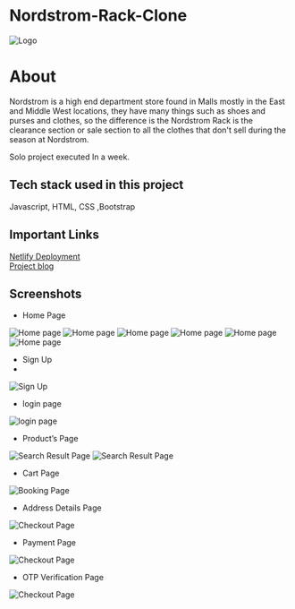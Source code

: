 # Nordstrom-Rack-Clone

![Logo](https://investor.nordstrom.com/system/files-encrypted/nasdaq_kms/inline-images/RACK_2021_BLACK_rgb-1280x1280.jpeg)

# About

Nordstrom is a high end department store found in Malls mostly in the East and Middle West locations, they have many things such as shoes and purses and clothes, so the difference is the Nordstrom Rack is the clearance section or sale section to all the clothes that don't sell during the season at Nordstrom.

Solo project executed In a week.

## Tech stack used in this project

Javascript, HTML, CSS ,Bootstrap

## Important Links
<a href="https://nordstromrackclone.netlify.app/">Netlify Deployment</a>
<br>
<a href="https://medium.com/@bhuvasagar632/journey-of-cloning-of-the-website-nordstromrack-com-307d8ce754d8">Project blog</a>
<br>
## Screenshots
- Home Page

![Home page](https://miro.medium.com/max/875/1*-zADWZy1zQBP8zL6HDpMAQ.png)
![Home page](https://miro.medium.com/max/875/1*rP6UvWC0hdVoVQBk2iQt2w.png)
![Home page](https://miro.medium.com/max/875/1*cGYCeLUpa6R9UmU9zr_U2w.png)
![Home page](https://miro.medium.com/max/875/1*uKXkvgtKaWambsrB4fU4Jw.png)
![Home page](https://miro.medium.com/max/875/1*Y67oMyxuI-HZBxTE4HZ7HQ.png)
![Home page](https://miro.medium.com/max/875/1*Y67oMyxuI-HZBxTE4HZ7HQ.png)

- Sign Up
-
![Sign Up](https://miro.medium.com/max/875/1*V2KgEOkB1oyEHPvRafnP3Q.png)

- login page

![login page](https://miro.medium.com/max/875/1*mzxEoAQLthTIsZNpG2AlnQ.png)

- Product’s Page

![Search Result Page](https://miro.medium.com/max/875/1*EZdlwAbclZl_90eFvcJBrg.png)
![Search Result Page](https://miro.medium.com/max/875/1*T_Cpcb2YitwI4JgBhydK5Q.png)

- Cart Page

![Booking Page](https://miro.medium.com/max/875/1*eMwVCz0QGdLfPzVr_G5j3Q.png)

- Address Details Page

![Checkout Page](https://miro.medium.com/max/875/1*iGQ4sWsEnOQm6EBSbSXr5g.png)

- Payment Page

![Checkout Page](https://miro.medium.com/max/875/1*KgYE2do_u05RWddTUZ8_Wg.png)

- OTP Verification Page

![Checkout Page](https://miro.medium.com/max/875/1*2YVKqVJQMV5895pSJPxmnQ.png)
